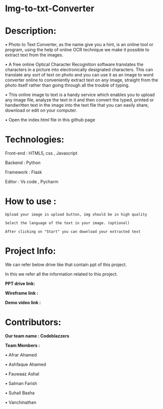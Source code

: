 # Img-to-txt-Converter

# Description:
 •	Photo to Text Converter, as the name give you a hint, is an online tool or program, using the help of online OCR technique we make it possible to extract text from the images.
 
•	A free online Optical Character Recognition software translates the characters in a picture into electronically designated characters. This can translate any sort of text on photo and you can use it as an image to word converter online to conveniently extract text on any image, straight from the photo itself rather than going through all the trouble of typing.

•	This online image to text is a handy service which enables you to upload any image file, analyze the text in it and then convert the typed, printed or handwritten text in the image into the text file that you can easily share, download or edit on your computer.

•	Open the index.html file in this github page 

# Technologies:

 Front-end : HTML5, css , Javascript
 
 Backend : Python
 
 Framework : Flask
 
 Editor : Vs code , Pycharm
 
# How to use :

	Upload your image in upload button, img should be in high quality
  
	Select the language of the text in your image. (optional)
  
	After clicking on "Start" you can download your extracted text
  
# Project Info:
  
  We can refer below drive like that contain ppt of this project.
  
  In this we refer all the information related to this project.
  
  **PPT drive link:** 
  
  **Wireframe link :**
  
  **Demo video link :**

# Contributors:

 **Our team name :  Codeblazzers**
 
**Team Members :**

•	Afrar Ahamed

•	Ashfaque Ahamed

•	Fauwaaz Ashal

•	Salman Farish

•	Suhail Basha

•	Vanchinathan 


